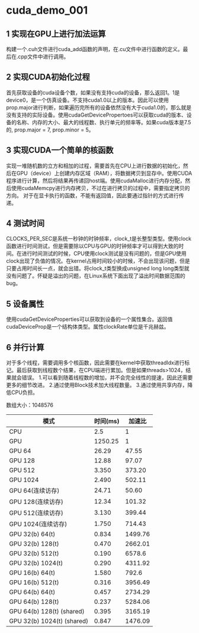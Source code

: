 # cuda_demo_001

## 1 实现在GPU上进行加法运算

构建一个.cuh文件进行cuda_add函数的声明，在.cu文件中进行函数的定义。最后在.cpp文件中进行调用。

## 2 实现CUDA初始化过程

首先获取设备的cuda设备个数，如果没有支持cuda的设备，那么返回1。1是device0，是一个仿真设备。不支持cuda1.0以上的版本。因此可以使用prop.major进行判断，如果遍历完所有的设备依然没有大于cuda1.0的，那么就是没有支持的实际设备。使用cudaGetDevicePropertoes可以获取cuda的版本、设备的名称、内存的大小、最大的线程数、执行单元的频率等。如果cuda版本是7.5的, prop.major = 7, prop.minor = 5。

## 3 实现CUDA一个简单的核函数

实现一堆随机数的立方和相加的过程，需要首先在CPU上进行数据的初始化，然后在GPU（device）上创建内存区域（RAM），将数据拷贝到显存中。使用CUDA程序进行计算，然后将结果再传递回host端。使用cudaMalloc进行内存分配，然后使用cudaMemcpy进行内存拷贝，不过在进行拷贝的过程中，需要指定拷贝的方向。
对于在显卡执行的函数，不能有返回值，因此要通过指针的方式进行传递。

## 4 测试时间
CLOCKS_PER_SEC是系统一秒钟的时钟频率，clock_t是长整型类型。使用clock函数进行时间测试，但是需要除以CPU与GPU的时钟频率才可以得到大致的时间。在进行时间测试的时候，CPU使用clock测试是没有问题的，但是GPU使用clock出现了负值的情况。在kernel占用时间较小的时候，不会出现该问题，但是只要占用时间长一点，就会出错。将clock_t类型换成unsigned long long类型就没有问题了。怀疑是溢出的问题，在Linux系统下面出现了溢出时间数据范围的bug。

## 5 设备属性
使用cudaGetDeviceProperties可以获取到设备的一个属性集合。返回值cudaDeviceProp是一个结构体类型。属性clockRate单位是千兆赫兹。

## 6 并行计算

对于多个线程，需要调用多个核函数，因此需要在kernel中获取threadIdx进行标记。最后获取到线程数个结果，在CPU端进行累加。但是如果threads>1024，结果就会错误。 
1.可以看到随着线程数的增加，并不会完全线性的提速，因此还需要更多的细节改进。
2.通过使用Block技术加大线程数量。
3.通过使用共享内存，降低CPU负担。

数组大小：1048576

|模式|时间(ms)|加速比|
|---|---|---|
|CPU|2.5|1|
|GPU|1250.25|1|
|GPU 64|26.29|47.55|
|GPU 128|12.88|97.07|
|GPU 512|3.350|373.20|
|GPU 1024|2.490|502.11|
|GPU 64(连续访存)|24.71|50.60|
|GPU 128(连续访存)|12.34|101.32|
|GPU 512(连续访存)|3.130|399.44|
|GPU 1024(连续访存)|1.750|714.43|
|GPU 32(b) 64(t)|0.834|1499.76|
|GPU 32(b) 128(t)|0.470|2662.01|
|GPU 32(b) 512(t)|0.190|6578.6|
|GPU 32(b) 1024(t)|0.290|4311.92|
|GPU 16(b) 64(t)|1.580|792.6|
|GPU 16(b) 512(t)|0.316|3956.49|
|GPU 64(b) 64(t)|0.457|2734.29|
|GPU 64(b) 128(t)|0.237|5284.06|
|GPU 64(b) 128(t) (shared)|0.395|3165.19|
|GPU 32(b) 1024(t) (shared)|0.847|1476.09|

